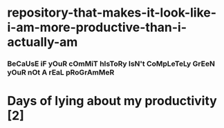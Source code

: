 # repository-that-makes-it-look-like-i-am-more-productive-than-i-actually-am

### BeCaUsE iF yOuR cOmMiT hIsToRy IsN't CoMpLeTeLy GrEeN yOuR nOt A rEaL pRoGrAmMeR

# Days of lying about my productivity [2]
